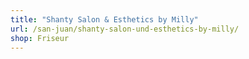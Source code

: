 ```yaml
---
title: "Shanty Salon & Esthetics by Milly"
url: /san-juan/shanty-salon-und-esthetics-by-milly/
shop: Friseur
---
```


